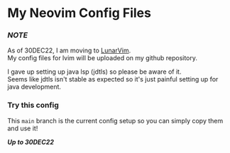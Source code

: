 # My Neovim Config Files

### *NOTE*
As of 30DEC22, I am moving to [LunarVim](https://www.lunarvim.org).  
My config files for lvim will be uploaded on my github repository.  

I gave up setting up java lsp (jdtls) so please be aware of it.  
Seems like jdtls isn't stable as expected so it's just painful setting up for java development.  

### Try this config
This `main` branch is the current config setup so you can simply copy them and use it!

***Up to 30DEC22***
